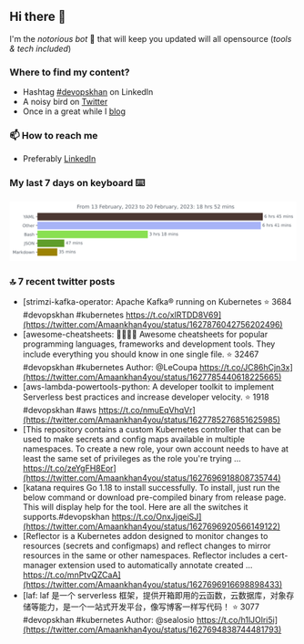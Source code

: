 <!--- [![Hits](https://hits.seeyoufarm.com/api/count/incr/badge.svg?url=https%3A%2F%2Fgithub.com%2Fakhan4u%2Fhit-counter&count_bg=%2379C83D&title_bg=%23555555&icon=&icon_color=%23E7E7E7&title=visits&edge_flat=false)](https://hits.seeyoufarm.com) --->

## Hi there 👋

I'm the _notorious bot_ 🤣 that will keep you updated will all opensource (_tools & tech included_) 

### Where to find my content?

* Hashtag [#devopskhan](https://www.linkedin.com/feed/hashtag/devopskhan) on LinkedIn
* A noisy bird on [Twitter](https://twitter.com/Amaankhan4you)
* Once in a great while I [blog](https://linuxparrot.netlify.app) 


### 📫 **How to reach me**

* Preferably [LinkedIn](https://www.linkedin.com/in/amaan-khan-linux-ninja)

### My last 7 days on keyboard ⌨️

<img src="https://github.com/akhan4u/akhan4u/blob/main/images/stat.svg" alt="Amaan's Wakatime Activity!"/>

### 🔝 7 recent twitter posts
<!-- DEVDOJO:START -->
- [strimzi-kafka-operator: Apache Kafka® running on Kubernetes
⭐️ 3684
#devopskhan #kubernetes
https://t.co/xlRTDD8V69](https://twitter.com/Amaankhan4you/status/1627876042756202496)
- [awesome-cheatsheets: 👩‍💻👨‍💻 Awesome cheatsheets for popular programming languages, frameworks and development tools. They include everything you should know in one single file.
⭐️ 32467
#devopskhan #kubernetes
Author: @LeCoupa
https://t.co/JC86hCjn3x](https://twitter.com/Amaankhan4you/status/1627785440618225665)
- [aws-lambda-powertools-python: A developer toolkit to implement Serverless best practices and increase developer velocity.
⭐️ 1918
#devopskhan #aws
https://t.co/nmuEqVhqVr](https://twitter.com/Amaankhan4you/status/1627785276851625985)
- [This repository contains a custom Kubernetes controller that can be used to make secrets and config maps available in multiple namespaces. To create a new role, your own account needs to have at least the same set of privileges as the role you&#39;re trying … https://t.co/zeYgFH8Eor](https://twitter.com/Amaankhan4you/status/1627696918808735744)
- [katana requires Go 1.18 to install successfully. To install, just run the below command or download pre-compiled binary from release page. This will display help for the tool. Here are all the switches it supports.#devopskhan https://t.co/OnxJjqeiSJ](https://twitter.com/Amaankhan4you/status/1627696920566149122)
- [Reflector is a Kubernetes addon designed to monitor changes to resources &lpar;secrets and configmaps&rpar; and reflect changes to mirror resources in the same or other namespaces. Reflector includes a cert-manager extension used to automatically annotate created … https://t.co/mnPtvQZCaA](https://twitter.com/Amaankhan4you/status/1627696916698898433)
- [laf: laf 是一个 serverless 框架，提供开箱即用的云函数，云数据库，对象存储等能力，是一个一站式开发平台，像写博客一样写代码！
⭐️ 3077
#devopskhan #kubernetes
Author: @sealosio
https://t.co/h1lJOlri5i](https://twitter.com/Amaankhan4you/status/1627694838744481793)
<!-- DEVDOJO:END -->

<!-- ![Amaan's GitHub stats](https://github-readme-stats.vercel.app/api?username=akhan4u&count_private=true&show_icons=true&hide=contribs) -->
